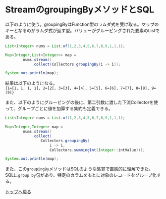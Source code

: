 # StreamのgroupingByメソッドとSQL

以下のように使う。groupingByはFunction型のラムダ式を受け取る。マップのキーとなるのがラムダ式が返す型。バリューがグルーピングされた要素のListである。

```java
List<Integer> nums = List.of(1,2,3,4,5,6,7,8,9,1,1,1);

Map<Integer,List<Integer>> map =
        nums.stream()
            .collect(Collectors.groupingBy(i -> i)); 

System.out.println(map);
```
結果は以下のようになる。<br>
`{1=[1, 1, 1, 1], 2=[2], 3=[3], 4=[4], 5=[5], 6=[6], 7=[7], 8=[8], 9=[9]}`

また、以下のようにグルーピングの後に、第二引数に渡した下流Collectorを使って、グループごとに値を加算する集約も定義できる。

```java
List<Integer> nums = List.of(1,2,3,4,5,6,7,8,9,1,1,1);

Map<Integer,Integer> map =
        nums.stream()
            .collect(
                Collectors.groupingBy(
                    i -> i,
                    Collectors.summingInt(Integer::intValue)));

System.out.println(map);
```

また、この`groupingBy`メソッドはSQLのような感覚で直感的に理解できた。SQLに`group by`句があり、特定のカラムをもとに対象のレコードをグループ化する。

[トップへ戻る](../../../../../../../README.md)
